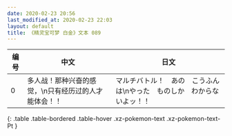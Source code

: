```yaml
---
date: 2020-02-23 20:56
last_modified_at: 2020-02-23 22:03
layout: default
title: 《精灵宝可梦 白金》文本 089
---
```

| 编号 | 中文 | 日文 |
| ---- | ---- | ---- |
| 0 | 多人战！那种兴奋的感觉，\n只有经历过的人才能体会！！ | マルチバトル！　あの　こうふんは\nやった　ものしか　わからないよッ！！ |
{: .table .table-bordered .table-hover .xz-pokemon-text .xz-pokemon-text-Pt }